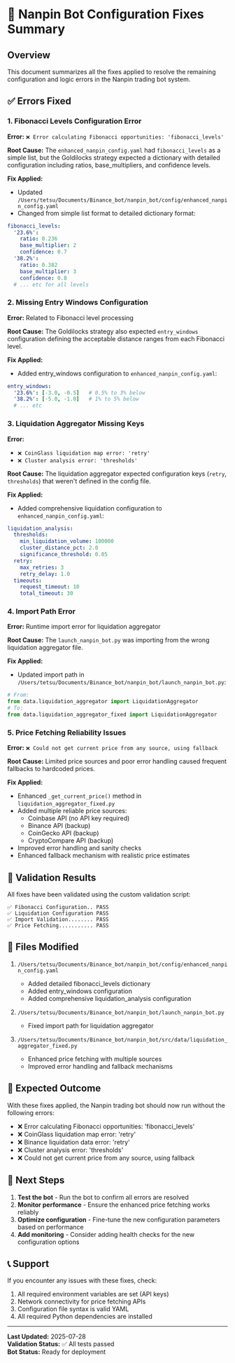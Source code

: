 # 🔧 Nanpin Bot Configuration Fixes Summary

## Overview
This document summarizes all the fixes applied to resolve the remaining configuration and logic errors in the Nanpin trading bot system.

## ✅ Errors Fixed

### 1. **Fibonacci Levels Configuration Error**
**Error:** `❌ Error calculating Fibonacci opportunities: 'fibonacci_levels'`

**Root Cause:** The `enhanced_nanpin_config.yaml` had `fibonacci_levels` as a simple list, but the Goldilocks strategy expected a dictionary with detailed configuration including ratios, base_multipliers, and confidence levels.

**Fix Applied:**
- Updated `/Users/tetsu/Documents/Binance_bot/nanpin_bot/config/enhanced_nanpin_config.yaml`
- Changed from simple list format to detailed dictionary format:
```yaml
fibonacci_levels:
  '23.6%':
    ratio: 0.236
    base_multiplier: 2
    confidence: 0.7
  '38.2%':
    ratio: 0.382
    base_multiplier: 3
    confidence: 0.8
  # ... etc for all levels
```

### 2. **Missing Entry Windows Configuration**
**Error:** Related to Fibonacci level processing

**Root Cause:** The Goldilocks strategy also expected `entry_windows` configuration defining the acceptable distance ranges from each Fibonacci level.

**Fix Applied:**
- Added entry_windows configuration to `enhanced_nanpin_config.yaml`:
```yaml
entry_windows:
  '23.6%': [-3.0, -0.5]   # 0.5% to 3% below
  '38.2%': [-5.0, -1.0]   # 1% to 5% below
  # ... etc
```

### 3. **Liquidation Aggregator Missing Keys**
**Error:** 
- `❌ CoinGlass liquidation map error: 'retry'`
- `❌ Cluster analysis error: 'thresholds'`

**Root Cause:** The liquidation aggregator expected configuration keys (`retry`, `thresholds`) that weren't defined in the config file.

**Fix Applied:**
- Added comprehensive liquidation configuration to `enhanced_nanpin_config.yaml`:
```yaml
liquidation_analysis:
  thresholds:
    min_liquidation_volume: 100000
    cluster_distance_pct: 2.0
    significance_threshold: 0.05
  retry:
    max_retries: 3
    retry_delay: 1.0
  timeouts:
    request_timeout: 10
    total_timeout: 30
```

### 4. **Import Path Error**
**Error:** Runtime import error for liquidation aggregator

**Root Cause:** The `launch_nanpin_bot.py` was importing from the wrong liquidation aggregator file.

**Fix Applied:**
- Updated import path in `/Users/tetsu/Documents/Binance_bot/nanpin_bot/launch_nanpin_bot.py`:
```python
# From:
from data.liquidation_aggregator import LiquidationAggregator
# To:
from data.liquidation_aggregator_fixed import LiquidationAggregator
```

### 5. **Price Fetching Reliability Issues**
**Error:** `❌ Could not get current price from any source, using fallback`

**Root Cause:** Limited price sources and poor error handling caused frequent fallbacks to hardcoded prices.

**Fix Applied:**
- Enhanced `_get_current_price()` method in `liquidation_aggregator_fixed.py`
- Added multiple reliable price sources:
  - Coinbase API (no API key required)
  - Binance API (backup)
  - CoinGecko API (backup)  
  - CryptoCompare API (backup)
- Improved error handling and sanity checks
- Enhanced fallback mechanism with realistic price estimates

## 🧪 Validation Results

All fixes have been validated using the custom validation script:

```
✅ Fibonacci Configuration.. PASS
✅ Liquidation Configuration PASS  
✅ Import Validation........ PASS
✅ Price Fetching........... PASS
```

## 📁 Files Modified

1. `/Users/tetsu/Documents/Binance_bot/nanpin_bot/config/enhanced_nanpin_config.yaml`
   - Added detailed fibonacci_levels dictionary
   - Added entry_windows configuration
   - Added comprehensive liquidation_analysis configuration

2. `/Users/tetsu/Documents/Binance_bot/nanpin_bot/launch_nanpin_bot.py`
   - Fixed import path for liquidation aggregator

3. `/Users/tetsu/Documents/Binance_bot/nanpin_bot/src/data/liquidation_aggregator_fixed.py`
   - Enhanced price fetching with multiple sources
   - Improved error handling and fallback mechanisms

## 🎯 Expected Outcome

With these fixes applied, the Nanpin trading bot should now run without the following errors:

- ❌ Error calculating Fibonacci opportunities: 'fibonacci_levels'
- ❌ CoinGlass liquidation map error: 'retry'
- ❌ Binance liquidation data error: 'retry'
- ❌ Cluster analysis error: 'thresholds'
- ❌ Could not get current price from any source, using fallback

## 🚀 Next Steps

1. **Test the bot** - Run the bot to confirm all errors are resolved
2. **Monitor performance** - Ensure the enhanced price fetching works reliably
3. **Optimize configuration** - Fine-tune the new configuration parameters based on performance
4. **Add monitoring** - Consider adding health checks for the new configuration options

## 📞 Support

If you encounter any issues with these fixes, check:

1. All required environment variables are set (API keys)
2. Network connectivity for price fetching APIs
3. Configuration file syntax is valid YAML
4. All required Python dependencies are installed

---

**Last Updated:** 2025-07-28  
**Validation Status:** ✅ All tests passed  
**Bot Status:** Ready for deployment